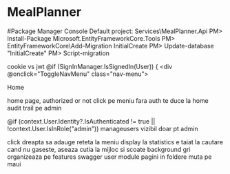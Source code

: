 # MealPlanner

#Package Manager Console
Default project: Services\MealPlanner.Api
PM> Install-Package Microsoft.EntityFrameworkCore.Tools
PM> EntityFrameworkCore\Add-Migration InitialCreate
PM> Update-database "InitialCreate"
PM> Script-migration





cookie vs jwt
@if (SignInManager.IsSignedIn(User))
{
    <div @onclick="ToggleNavMenu" class="nav-menu">
        <div class="nav-item px-3">
            <MudNavLink class="nav-link" href="/">
                <span class="oi oi-list-rich" aria-hidden="true"></span> Home
            </MudNavLink>
        </div>

home page, authorized or not
click pe meniu fara auth te duce la home
audit trail pe admin

 @if (context.User.Identity?.IsAuthenticated != true || !context.User.IsInRole("admin"))
 manageusers vizibil doar pt admin


click dreapta sa adauge reteta la meniu
display la statistics e taiat
la cautare cand nu gaseste, aseaza cutia la mijloc si scoate background gri
organizeaza pe features
swagger
user module
pagini in foldere
muta pe maui
